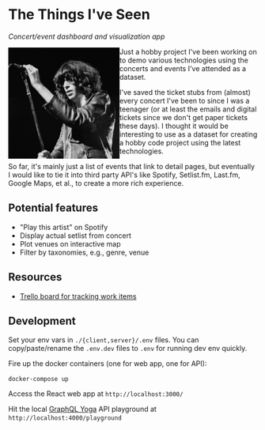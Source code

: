 # The Things I've Seen

_Concert/event dashboard and visualization app_

<img src="repo-icon.jpg" alt="Joey Ramone" title="Joey Ramone" width="225" align="left"></img>

Just a hobby project I've been working on to demo various technologies using the concerts and events I've attended as a dataset.

I've saved the ticket stubs from (almost) every concert I've been to since I was a teenager (or at least the emails and digital tickets since we don't get paper tickets these days).  I thought it would be interesting to use as a dataset for creating a hobby code project using the latest technologies.

So far, it's mainly just a list of events that link to detail pages, but eventually I would like to tie it into third party API's like Spotify, Setlist.fm, Last.fm, Google Maps, et al., to create a more rich experience.

## Potential features

* "Play this artist" on Spotify
* Display actual setlist from concert
* Plot venues on interactive map
* Filter by taxonomies, e.g., genre, venue

## Resources

  * [Trello board for tracking work items](https://trello.com/b/oMusq7vm/the-things-ive-seen)

## Development

Set your env vars in `./{client,server}/.env` files.  You can copy/paste/rename the `.env.dev` files to `.env` for running dev env quickly.

Fire up the docker containers (one for web app, one for API):

```
docker-compose up
```

Access the React web app at `http://localhost:3000/`

Hit the local [GraphQL Yoga](https://the-guild.dev/graphql/yoga-server/docs) API playground at `http://localhost:4000/playground`
